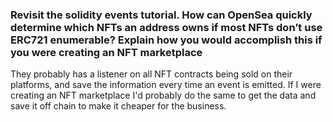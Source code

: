 ### Revisit the solidity events tutorial. How can OpenSea quickly determine which NFTs an address owns if most NFTs don’t use ERC721 enumerable? Explain how you would accomplish this if you were creating an NFT marketplace
They probably has a listener on all NFT contracts being sold on their platforms, and save the information every time an event is emitted. If I were creating an NFT marketplace I'd probably do the same to get the data and save it off chain to make it cheaper for the business.